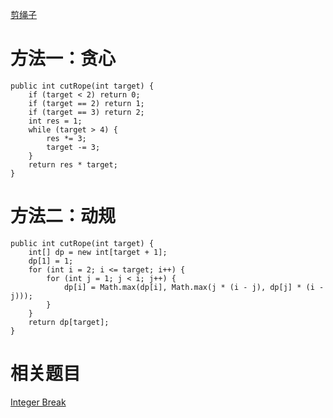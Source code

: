 [剪绳子](https://www.nowcoder.com/practice/57d85990ba5b440ab888fc72b0751bf8?tpId=13&tqId=33257&tPage=1&rp=1&ru=/ta/coding-interviews&qru=/ta/coding-interviews/question-ranking) 

# 方法一：贪心

    public int cutRope(int target) {
        if (target < 2) return 0;
        if (target == 2) return 1;
        if (target == 3) return 2;
        int res = 1;
        while (target > 4) {
            res *= 3;
            target -= 3;
        }
        return res * target;
    }
    
# 方法二：动规

    public int cutRope(int target) {
        int[] dp = new int[target + 1];
        dp[1] = 1;
        for (int i = 2; i <= target; i++) {
            for (int j = 1; j < i; j++) {
                dp[i] = Math.max(dp[i], Math.max(j * (i - j), dp[j] * (i - j)));
            }
        }
        return dp[target];
    }
    
# 相关题目

[Integer Break](https://leetcode.com/problems/integer-break/description/)
